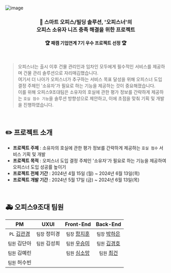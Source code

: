 ![image](https://github.com/user-attachments/assets/5a0e596f-7ad2-4d2b-805e-969d517a0057)


### <div align="center">🏢 스마트 오피스/빌딩 솔루션, '오피스너'의 <br />오피스 소유자 니즈 충족 해결을 위한 프로젝트 </div>

#### <div align="center"> 🏆 패캠 기업연계 7기 우수 프로젝트 선정 🏆 </div>

<br />

> 오피스너는 출시 이후 건물 관리인과 임차인 모두에게 필수적인 서비스를 제공하며 건물 관리 솔루션으로 자리매김했습니다.  
> 여기서 더 나아가 오피스너가 추구하는 서비스 목표 달성을 위해 오피스너 도입 결정 주체인 '소유자'가 필요로 하는 기능을 제공하는 것이 중요해졌습니다.  
> 이를 위해 오피스9조대팀은 소유자의 호실에 관한 평가 정보를 간략하게 제공하는 `호실 점수 기능`을 솔루션 방향성으로 제안하고, 이에 초점을 맞춰 기획 및 개발을 진행하였습니다.

<br />

## ✏️ 프로젝트 소개

- **프로젝트 주제** : 소유자의 호실에 관한 평가 정보를 간략하게 제공하는 `호실 점수` 서비스 기획 및 개발
- **프로젝트 목적** : 오피스너 도입 결정 주체인 '소유자'가 필요로 하는 기능을 제공하여 오피스너 도입 성공률 높이기
- **프로젝트 전체 기간** : 2024년 4월 15일 (월) ~ 2024년 6월 13일(목)
- **프로젝트 개발 기간** : 2024년 5월 17일 (금) ~ 2024년 6월 13일(목)

<br />

## 🚑 오피스9조대 팀원
| PM | UXUI | Front-End | Back-End |
| :--: | :--: |:-------------:|:-------------:|
| `PL` [김관경](https://github.com/vangona) | `팀장` 정미경 | `팀장` [함지훈](https://github.com/Lamyzm) | `팀장` [박하은](https://github.com/Dev-eun) |
| `팀원` 김단아 | `팀원` 김성희 | `팀원` [우승미](https://github.com/wSeungMi) | `팀원` [김경호](https://github.com/kyungho1224) |
| `팀원` 김예린 | | `팀원` [심소망](https://github.com/ssmv713) | `팀원` [최건](https://github.com/Woohahalife) |
| `팀원` 허수빈 | |  |  |

